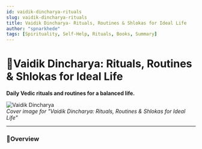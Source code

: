 ```yaml
---
id: vaidik-dincharya-rituals
slug: vaidik-dincharya-rituals
title: Vaidik Dincharya- Rituals, Routines & Shlokas for Ideal Life
author: "spnarkhede"
tags: [Spirituality, Self-Help, Rituals, Books, Summary]
---
```


# 📒Vaidik Dincharya: Rituals, Routines & Shlokas for Ideal Life

**Daily Vedic rituals and routines for a balanced life.**

![Vaidik Dincharya](/books/covers/vaidikDincharya.jpg)  
*Cover image for "Vaidik Dincharya: Rituals, Routines & Shlokas for Ideal Life"*

---

### 📖Overview